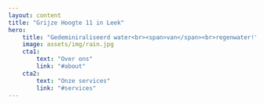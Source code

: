 ```yaml
---
layout: content
title: "Grijze Hoogte 11 in Leek"
hero:
    title: "Gedeminiraliseerd water<br><span>van</span><br>regenwater!"
    image: assets/img/rain.jpg
    cta1:
        text: "Over ons"
        link: "#about"
    cta2:
        text: "Onze services"
        link: "#services"        
---
```

